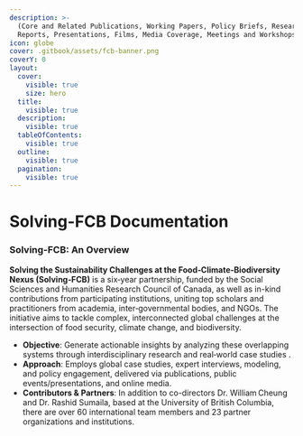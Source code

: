 ```yaml
---
description: >-
  (Core and Related Publications, Working Papers, Policy Briefs, Research
  Reports, Presentations, Films, Media Coverage, Meetings and Workshops)
icon: globe
cover: .gitbook/assets/fcb-banner.png
coverY: 0
layout:
  cover:
    visible: true
    size: hero
  title:
    visible: true
  description:
    visible: true
  tableOfContents:
    visible: true
  outline:
    visible: true
  pagination:
    visible: true
---
```


# Solving-FCB Documentation

### Solving-FCB: An Overview

**Solving the Sustainability Challenges at the Food‑Climate‑Biodiversity Nexus (Solving‑FCB)** is a six‑year partnership, funded by the Social Sciences and Humanities Research Council of Canada, as well as in-kind contributions from participating institutions, uniting top scholars and practitioners from academia, inter‑governmental bodies, and NGOs. The initiative aims to tackle complex, interconnected global challenges at the intersection of food security, climate change, and biodiversity.

* **Objective**: Generate actionable insights by analyzing these overlapping systems through interdisciplinary research and real‑world case studies .
* **Approach**: Employs global case studies, expert interviews, modeling, and policy engagement, delivered via publications, public events/presentations, and online media.
* **Contributors & Partners**: In addition to co-directors Dr. William Cheung and Dr. Rashid Sumaila, based at the University of British Columbia, there are over 60 international team members and 23 partner organizations and institutions.

